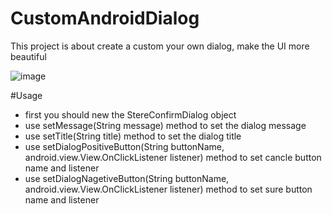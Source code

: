 # CustomAndroidDialog
This project is about create a custom your own dialog, make the UI more beautiful

![image](https://github.com/demo-wang/CustomAndroidDialog/blob/master/Screenshots/Screenshot_2016-03-10-17-04-32.png)

#Usage

* first you should new the StereConfirmDialog object
* use setMessage(String message) method to set the dialog message
* use setTitle(String title) method to set the dialog title
* use setDialogPositiveButton(String buttonName, android.view.View.OnClickListener listener) method to set cancle button name and listener
* use setDialogNagetiveButton(String buttonName, android.view.View.OnClickListener listener) method to set sure button name and listener

